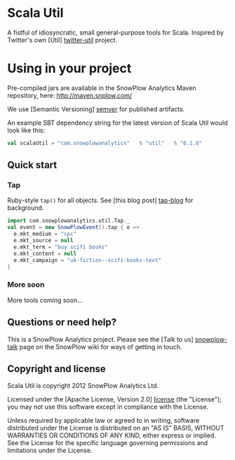 # Scala Util

A fistful of idiosyncratic, small general-purpose tools for Scala. Inspired by Twitter's own [Util] [twitter-util] project.

# Using in your project

Pre-compiled jars are available in the SnowPlow Analytics Maven repository, here: http://maven.snplow.com/

We use [Semantic Versioning] [semver] for published artifacts.

An example SBT dependency string for the latest version of Scala Util would look like this:

```scala
val scalaUtil = "com.snowplowanalytics"   % "util"   % "0.1.0"
```

## Quick start

### Tap

Ruby-style `tap()` for all objects. See [this blog post] [tap-blog] for background.

```scala
import com.snowplowanalytics.util.Tap._
val event = new SnowPlowEvent().tap { e =>
  e.mkt_medium = "cpc"
  e.mkt_source = null
  e.mkt_term = "buy scifi books"
  e.mkt_content = null
  e.mkt_campaign = "uk-fiction--scifi-books-text"
}
```

### More soon

More tools coming soon...

## Questions or need help?

This is a SnowPlow Analytics project. Please see the [Talk to us] [snowplow-talk]
page on the SnowPlow wiki for ways of getting in touch.

## Copyright and license

Scala Util is copyright 2012 SnowPlow Analytics Ltd.

Licensed under the [Apache License, Version 2.0] [license] (the "License");
you may not use this software except in compliance with the License.

Unless required by applicable law or agreed to in writing, software
distributed under the License is distributed on an "AS IS" BASIS,
WITHOUT WARRANTIES OR CONDITIONS OF ANY KIND, either express or implied.
See the License for the specific language governing permissions and
limitations under the License.

[twitter-util]: https://github.com/twitter/util
[semver]: http://semver.org/
[tap-blog]: http://www.naildrivin5.com/blog/2012/06/22/tap-versus-intermediate-variables.html
[license]: http://www.apache.org/licenses/LICENSE-2.0
[snowplow-talk]: https://github.com/snowplow/snowplow/wiki/Talk-to-us